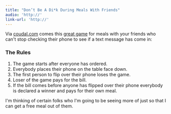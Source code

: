 ```yaml
---
title: "Don’t Be A Di*k During Meals With Friends"
audio: 'http://'
link-url: 'http://'
---
```

<p>Via <a href="http://coudal.com/archives/2012/01/dont_be_a_dik_d.php">coudal.com</a> comes this <a href="http://blkgirlblogging.tumblr.com/post/15301683144/str8nochaser-the-terrific-kid-onehoney">great game</a> for meals with your friends who can't stop checking their phone to see if a text message has come in:</p>
<h3>The Rules</h3>
<ol>
<li>The game starts after everyone has ordered.</li>
<li>Everybody places their phone on the table face down.</li>
<li>The first person to flip over their phone loses the game.</li>
<li>Loser of the game pays for the bill.</li>
<li>If the bill comes before anyone has flipped over their phone everybody is declared a winner and pays for their own meal.</li>
</ol>
<p>I'm thinking of certain folks who I'm going to be seeing more of just so that I can get a free meal out of them.</p>

